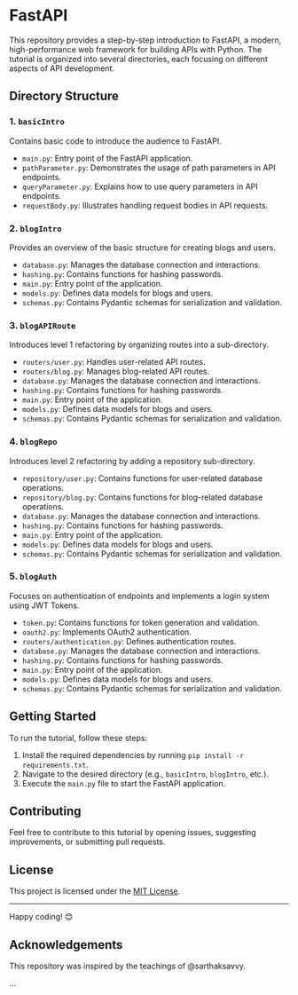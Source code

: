 # FastAPI

This repository provides a step-by-step introduction to FastAPI, a modern, high-performance web framework for building APIs with Python. The tutorial is organized into several directories, each focusing on different aspects of API development.

## Directory Structure

### 1. `basicIntro`
Contains basic code to introduce the audience to FastAPI.

- `main.py`: Entry point of the FastAPI application.
- `pathParameter.py`: Demonstrates the usage of path parameters in API endpoints.
- `queryParameter.py`: Explains how to use query parameters in API endpoints.
- `requestBody.py`: Illustrates handling request bodies in API requests.

### 2. `blogIntro`
Provides an overview of the basic structure for creating blogs and users.

- `database.py`: Manages the database connection and interactions.
- `hashing.py`: Contains functions for hashing passwords.
- `main.py`: Entry point of the application.
- `models.py`: Defines data models for blogs and users.
- `schemas.py`: Contains Pydantic schemas for serialization and validation.

### 3. `blogAPIRoute`
Introduces level 1 refactoring by organizing routes into a sub-directory.

- `routers/user.py`: Handles user-related API routes.
- `routers/blog.py`: Manages blog-related API routes.
- `database.py`: Manages the database connection and interactions.
- `hashing.py`: Contains functions for hashing passwords.
- `main.py`: Entry point of the application.
- `models.py`: Defines data models for blogs and users.
- `schemas.py`: Contains Pydantic schemas for serialization and validation.

### 4. `blogRepo`
Introduces level 2 refactoring by adding a repository sub-directory.

- `repository/user.py`: Contains functions for user-related database operations.
- `repository/blog.py`: Contains functions for blog-related database operations.
- `database.py`: Manages the database connection and interactions.
- `hashing.py`: Contains functions for hashing passwords.
- `main.py`: Entry point of the application.
- `models.py`: Defines data models for blogs and users.
- `schemas.py`: Contains Pydantic schemas for serialization and validation.

### 5. `blogAuth`
Focuses on authentication of endpoints and implements a login system using JWT Tokens.

- `token.py`: Contains functions for token generation and validation.
- `oauth2.py`: Implements OAuth2 authentication.
- `routers/authentication.py`: Defines authentication routes.
- `database.py`: Manages the database connection and interactions.
- `hashing.py`: Contains functions for hashing passwords.
- `main.py`: Entry point of the application.
- `models.py`: Defines data models for blogs and users.
- `schemas.py`: Contains Pydantic schemas for serialization and validation.

## Getting Started

To run the tutorial, follow these steps:

1. Install the required dependencies by running `pip install -r requirements.txt`.
2. Navigate to the desired directory (e.g., `basicIntro`, `blogIntro`, etc.).
3. Execute the `main.py` file to start the FastAPI application.

## Contributing

Feel free to contribute to this tutorial by opening issues, suggesting improvements, or submitting pull requests.

## License

This project is licensed under the [MIT License](LICENSE).

---

Happy coding! 😊

## Acknowledgements

This repository was inspired by the teachings of @sarthaksavvy.

...
